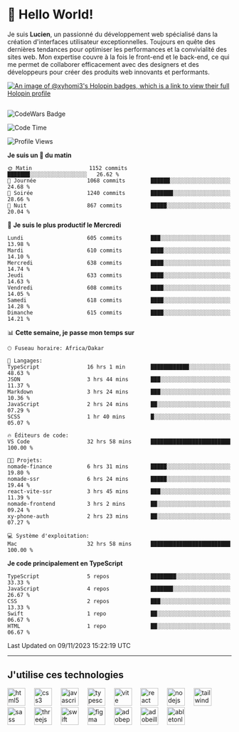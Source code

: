 # 👋 Hello World!

Je suis **Lucien**, un passionné du développement web spécialisé dans la création d'interfaces utilisateur exceptionnelles. Toujours en quête des dernières tendances pour optimiser les performances et la convivialité des sites web. Mon expertise couvre à la fois le front-end et le back-end, ce qui me permet de collaborer efficacement avec des designers et des développeurs pour créer des produits web innovants et performants.

[![An image of @xyhomi3's Holopin badges, which is a link to view their full Holopin profile](https://holopin.me/xyhomi3)](https://holopin.io/@xyhomi3)

##

![CodeWars Badge](https://www.codewars.com/users/xyhomi3/badges/small)

<!--START_SECTION:waka-->
![Code Time](http://img.shields.io/badge/Code%20Time-206%20hrs%204%20mins-blue)

![Profile Views](http://img.shields.io/badge/Vues%20du%20profil-19-blue)

**Je suis un 🐤 du matin** 

```text
🌞 Matin                  1152 commits        ███████░░░░░░░░░░░░░░░░░░   26.62 % 
🌆 Journée                1068 commits        ██████░░░░░░░░░░░░░░░░░░░   24.68 % 
🌃 Soirée                 1240 commits        ███████░░░░░░░░░░░░░░░░░░   28.66 % 
🌙 Nuit                   867 commits         █████░░░░░░░░░░░░░░░░░░░░   20.04 % 
```
📅 **Je suis le plus productif le Mercredi** 

```text
Lundi                    605 commits         ███░░░░░░░░░░░░░░░░░░░░░░   13.98 % 
Mardi                    610 commits         ████░░░░░░░░░░░░░░░░░░░░░   14.10 % 
Mercredi                 638 commits         ████░░░░░░░░░░░░░░░░░░░░░   14.74 % 
Jeudi                    633 commits         ████░░░░░░░░░░░░░░░░░░░░░   14.63 % 
Vendredi                 608 commits         ████░░░░░░░░░░░░░░░░░░░░░   14.05 % 
Samedi                   618 commits         ████░░░░░░░░░░░░░░░░░░░░░   14.28 % 
Dimanche                 615 commits         ████░░░░░░░░░░░░░░░░░░░░░   14.21 % 
```


📊 **Cette semaine, je passe mon temps sur** 

```text
🕑︎ Fuseau horaire: Africa/Dakar

💬 Langages: 
TypeScript               16 hrs 1 min        ████████████░░░░░░░░░░░░░   48.63 % 
JSON                     3 hrs 44 mins       ███░░░░░░░░░░░░░░░░░░░░░░   11.37 % 
Markdown                 3 hrs 24 mins       ███░░░░░░░░░░░░░░░░░░░░░░   10.36 % 
JavaScript               2 hrs 24 mins       ██░░░░░░░░░░░░░░░░░░░░░░░   07.29 % 
SCSS                     1 hr 40 mins        █░░░░░░░░░░░░░░░░░░░░░░░░   05.07 % 

🔥 Éditeurs de code: 
VS Code                  32 hrs 58 mins      █████████████████████████   100.00 % 

🐱‍💻 Projets: 
nomade-finance           6 hrs 31 mins       █████░░░░░░░░░░░░░░░░░░░░   19.80 % 
nomade-ssr               6 hrs 24 mins       █████░░░░░░░░░░░░░░░░░░░░   19.44 % 
react-vite-ssr           3 hrs 45 mins       ███░░░░░░░░░░░░░░░░░░░░░░   11.39 % 
nomade-frontend          3 hrs 2 mins        ██░░░░░░░░░░░░░░░░░░░░░░░   09.24 % 
xy-phone-auth            2 hrs 23 mins       ██░░░░░░░░░░░░░░░░░░░░░░░   07.27 % 

💻 Système d'exploitation: 
Mac                      32 hrs 58 mins      █████████████████████████   100.00 % 
```

**Je code principalement en TypeScript** 

```text
TypeScript               5 repos             ████████░░░░░░░░░░░░░░░░░   33.33 % 
JavaScript               4 repos             ███████░░░░░░░░░░░░░░░░░░   26.67 % 
CSS                      2 repos             ███░░░░░░░░░░░░░░░░░░░░░░   13.33 % 
Swift                    1 repo              ██░░░░░░░░░░░░░░░░░░░░░░░   06.67 % 
HTML                     1 repo              ██░░░░░░░░░░░░░░░░░░░░░░░   06.67 % 
```




 Last Updated on 09/11/2023 15:22:19 UTC
<!--END_SECTION:waka-->
---

## J'utilise ces technologies

<div align="left">
  <img src="https://skillicons.dev/icons?i=html" height="40" alt="html5 logo"  />
  <img width="12" />
  <img src="https://skillicons.dev/icons?i=css" height="40" alt="css3 logo"  />
  <img width="12" />
  <img src="https://skillicons.dev/icons?i=js" height="40" alt="javascript logo"  />
  <img width="12" />
  <img src="https://skillicons.dev/icons?i=ts" height="40" alt="typescript logo"  />
  <img width="12" />
  <img src="https://skillicons.dev/icons?i=vite" height="40" alt="vite logo"  />
  <img width="12" />
  <img src="https://skillicons.dev/icons?i=react" height="40" alt="react logo"  />
  <img width="12" />
  <img src="https://cdn.jsdelivr.net/gh/devicons/devicon/icons/nodejs/nodejs-original.svg" height="40" alt="nodejs logo"  />
  <img width="12" />
  <img src="https://skillicons.dev/icons?i=tailwind" height="40" alt="tailwindcss logo"  />
  <img width="12" />
  <img src="https://skillicons.dev/icons?i=sass" height="40" alt="sass logo"  />
  <img width="12" />
  <img src="https://skillicons.dev/icons?i=threejs" height="40" alt="threejs logo"  />
  <img width="12" />
  <img src="https://skillicons.dev/icons?i=swift" height="40" alt="swift logo"  />
  <img width="12" />
  <img src="https://skillicons.dev/icons?i=figma" height="40" alt="figma logo"  />
  <img width="12" />
  <img src="https://skillicons.dev/icons?i=ps" height="40" alt="adobephotoshop logo"  />
  <img width="12" />
  <img src="https://skillicons.dev/icons?i=ai" height="40" alt="adobeillustrator logo"  />
  <img width="12" />
  <img src="https://skillicons.dev/icons?i=ableton" height="40" alt="abletonlive logo"  />
</div>




